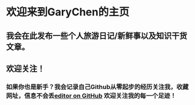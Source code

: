 # 欢迎来到GaryChen的主页
##  我会在此发布一些个人旅游日记/新鲜事以及知识干货文章。
##  欢迎关注！
### 如果你也是新手？我会记录自己Github从零起步的经历关注我，收藏网址，信息不会丢[editor on GitHub](https://github.com/GaryChen-jw/Diary-Daily/edit/master/index.md) 欢迎关注我的每一个足迹！
